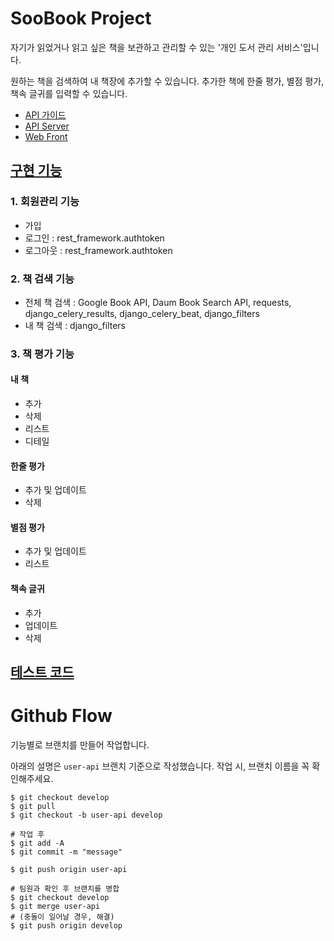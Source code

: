 # SooBook Project

자기가 읽었거나 읽고 싶은 책을 보관하고 관리할 수 있는 '개인 도서 관리 서비스'입니다.

원하는 책을 검색하여 내 책장에 추가할 수 있습니다.
추가한 책에 한줄 평가, 별점 평가, 책속 글귀를 입력할 수 있습니다.

- [API 가이드](https://www.gitbook.com/book/pinstinct/soobook-api/details)
- [API Server](https://soobook.devlim.net/)
- [Web Front](https://front.devlim.net/)

## [구현 기능](https://pinstinct.github.io/wps/2017/04/26/soobook-detail/)

### 1. 회원관리 기능
- 가입
- 로그인 : rest_framework.authtoken
- 로그아웃 : rest_framework.authtoken

### 2. 책 검색 기능
- 전체 책 검색 : Google Book API, Daum Book Search API, requests, django_celery_results, django_celery_beat, django_filters
- 내 책 검색 : django_filters

### 3. 책 평가 기능
#### 내 책
- 추가
- 삭제
- 리스트
- 디테일

#### 한줄 평가
- 추가 및 업데이트
- 삭제

#### 별점 평가
- 추가 및 업데이트
- 리스트

#### 책속 글귀
- 추가
- 업데이트
- 삭제

## [테스트 코드](https://pinstinct.github.io/wps/2017/04/26/soobook-testcode/)




# Github Flow

기능별로 브랜치를 만들어 작업합니다.

아래의 설명은 `user-api` 브랜치 기준으로 작성했습니다.
작업 시, 브랜치 이름을 꼭 확인해주세요.

```shell
$ git checkout develop
$ git pull
$ git checkout -b user-api develop

# 작업 후
$ git add -A
$ git commit -m "message"

$ git push origin user-api

# 팀원과 확인 후 브랜치를 병합
$ git checkout develop
$ git merge user-api
# (충돌이 일어날 경우, 해결)
$ git push origin develop
```
